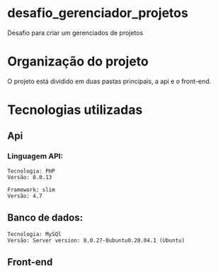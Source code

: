 # desafio_gerenciador_projetos

Desafio para criar um gerenciados de projetos

# Organização do projeto

O projeto está dividido em duas pastas principais, a api e o front-end.

# Tecnologias utilizadas
## Api
### Linguagem API: 
    Tecnologia: PHP
    Versão: 8.0.13

    Framework: slim
    Versão: 4.7
    
## Banco de dados:
    Tecnologia: MySQl
    Versão: Server version: 8.0.27-0ubuntu0.20.04.1 (Ubuntu)

 ## Front-end



